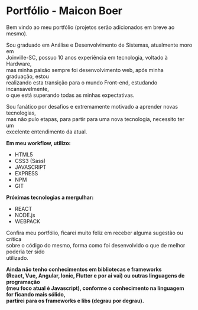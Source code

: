 # Portfólio - Maicon Boer 

Bem vindo ao meu portfólio (projetos serão adicionados em breve ao mesmo). 

Sou graduado em Análise e Desenvolvimento de Sistemas, atualmente moro em  
Joinville-SC, possuo 10 anos experiência em tecnologia, voltado à Hardware,  
mas minha paixão sempre foi desenvolvimento web, após minha graduação, estou  
realizando esta transição para o mundo Front-end, estudando incansavelmente,  
o que está superando todas as minhas expectativas.  

Sou fanático por desafios e extremamente motivado a aprender novas tecnologias,   
mas não pulo etapas, para partir para uma nova tecnologia, necessito ter um  
excelente entendimento da atual.  

**Em meu workflow, utilizo:**
- HTML5
- CSS3 (Sass)
- JAVASCRIPT
- EXPRESS
- NPM
- GIT

**Próximas tecnologias a mergulhar:**
- REACT
- NODE.js
- WEBPACK

Confira meu portfólio, ficarei muito feliz em receber alguma sugestão ou crítica  
sobre o código do mesmo, forma como foi desenvolvido o que de melhor poderia ter sido   
utilizado.  



**Ainda não tenho conhecimentos em bibliotecas e frameworks   
(React, Vue, Angular, Ionic, Flutter e por ai vai) ou  outras linguagens de programação   
(meu foco atual é Javascript), conforme o conhecimento na linguagem for ficando mais sólido,    
partirei para os frameworks e libs (degrau por degrau).**  
